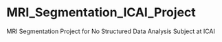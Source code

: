 # MRI_Segmentation_ICAI_Project
MRI Segmentation Project for No Structured Data Analysis Subject at ICAI
